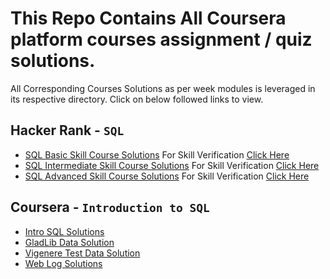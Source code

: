 # This Repo Contains All Coursera platform courses assignment / quiz solutions.
All Corresponding Courses Solutions as per week modules is leveraged in its respective directory. Click on below followed links to view.

## Hacker Rank - `SQL`
- [SQL Basic Skill Course Solutions](https://github.com/Surya-827/Coursera_Solutions/tree/master/HackerRank-SQL-Basic-Skill-Certificate) For Skill Verification [Click Here](https://www.hackerrank.com/skills-verification/sql_basic)
- [SQL Intermediate Skill Course Solutions](https://github.com/Surya-827/Coursera_Solutions/tree/master/HackerRank-SQL-Basic-Skill-Certificate) For Skill Verification [Click Here](https://www.hackerrank.com/skills-verification/sql_intermediate)
- [SQL Advanced Skill Course Solutions](https://github.com/Surya-827/Coursera_Solutions/tree/master/HackerRank-SQL-Basic-Skill-Certificate) For Skill Verification [Click Here](https://www.hackerrank.com/skills-verification/sql_advanced)

## Coursera - `Introduction to SQL`
- [Intro SQL Solutions](https://github.com/Surya-827/Coursera_Solutions/tree/master/Coursera-Introduction-to-SQL-assignment-master)
- [GladLib Data Solution](https://github.com/Surya-827/Coursera_Solutions/tree/master/GladLibData)
- [Vigenere Test Data Solution](https://github.com/Surya-827/Coursera_Solutions/tree/master/VigenereTestData)
- [Web Log Solutions](https://github.com/Surya-827/Coursera_Solutions/tree/master/weblog)
